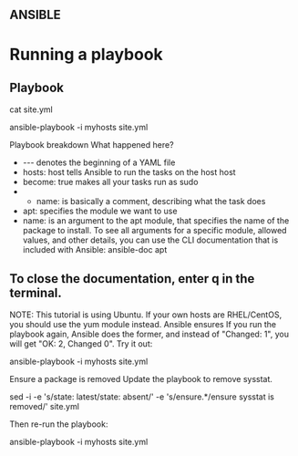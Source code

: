 ANSIBLE
-----------
# Running a playbook
## Playbook
cat site.yml


ansible-playbook -i myhosts site.yml
 

Playbook breakdown
What happened here?
*	--- denotes the beginning of a YAML file
*	hosts: host tells Ansible to run the tasks on the host host
*	become: true makes all your tasks run as sudo
*	- name: is basically a comment, describing what the task does
*	apt: specifies the module we want to use
*	name: is an argument to the apt module, that specifies the name of the package to install.
To see all arguments for a specific module, allowed values, and other details, you can use the CLI documentation that is included with Ansible:
ansible-doc apt
 
To close the documentation, enter q in the terminal.
---
NOTE: This tutorial is using Ubuntu. If your own hosts are RHEL/CentOS, you should use the yum module instead.
Ansible ensures
If you run the playbook again, Ansible does the former, and instead of "Changed: 1", you will get "OK: 2, Changed 0". Try it out:

ansible-playbook -i myhosts site.yml
 

Ensure a package is removed
Update the playbook to remove sysstat.

sed -i -e 's/state: latest/state: absent/' -e 's/ensure.*/ensure sysstat is removed/' site.yml

 

Then re-run the playbook:

ansible-playbook -i myhosts site.yml
